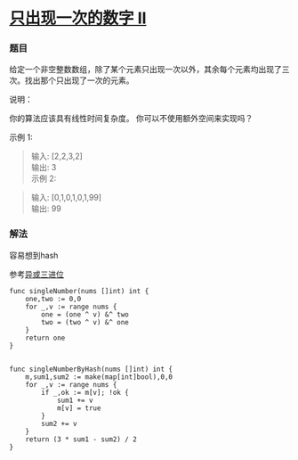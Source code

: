 # [只出现一次的数字 II](https://leetcode-cn.com/problems/single-number-ii/)

### 题目

给定一个非空整数数组，除了某个元素只出现一次以外，其余每个元素均出现了三次。找出那个只出现了一次的元素。

说明：

你的算法应该具有线性时间复杂度。 你可以不使用额外空间来实现吗？

示例 1:

>输入: [2,2,3,2]  
输出: 3  
示例 2:

>输入: [0,1,0,1,0,1,99]  
输出: 99

### 解法

容易想到hash

参考[异或三进位](https://github.com/aQuaYi/LeetCode-in-Go/blob/master/Algorithms/0137.single-number-ii/single-number-ii.go)

```
func singleNumber(nums []int) int {
	one,two := 0,0
	for _,v := range nums {
		one = (one ^ v) &^ two
		two = (two ^ v) &^ one
 	}
	return one
}


func singleNumberByHash(nums []int) int {
	m,sum1,sum2 := make(map[int]bool),0,0
	for _,v := range nums {
		if _,ok := m[v]; !ok {
			sum1 += v
			m[v] = true
		}
		sum2 += v
	}
	return (3 * sum1 - sum2) / 2
}
```
